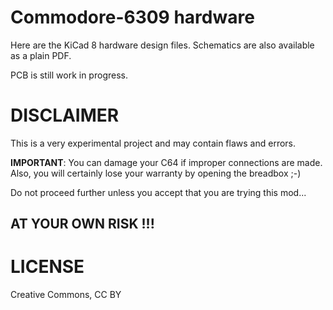 # Commodore-6309 hardware

Here are the KiCad 8 hardware design files.
Schematics are also available as a plain PDF.  
  
PCB is still work in progress.

# DISCLAIMER

This is a very experimental project and may contain flaws and errors.  
  
**IMPORTANT**: You can damage your C64 if improper connections are made.  
Also, you will certainly lose your warranty by opening the breadbox   ;-)  

Do not proceed further unless you accept that you are trying this mod...  

## AT YOUR OWN RISK !!!

# LICENSE

Creative Commons, CC BY
